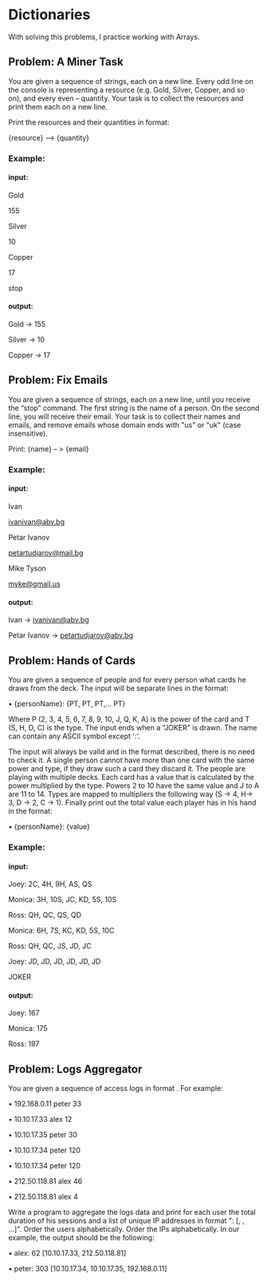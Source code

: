 
# Dictionaries


With solving this problems, I practice working with Arrays.

## Problem: A Miner Task
You are given a sequence of strings, each on a new line. Every odd line on the console is representing a resource (e.g. Gold, Silver, Copper, and so on), and every even – quantity. Your task is to collect the resources and print them each on a new line. 

Print the resources and their quantities in format:

{resource} –> {quantity}

### Example:
#### input:
Gold

155

Silver

10

Copper

17

stop

#### output:
Gold -> 155

Silver -> 10

Copper -> 17

## Problem: Fix Emails
You are given a sequence of strings, each on a new line, until you receive the “stop” command. The first string is the name of a person. On the second line, you will receive their email. Your task is to collect their names and emails, and remove emails whose domain ends with "us" or "uk" (case insensitive).

 Print:
{name} – > {email} 

### Example:
#### input:
Ivan

ivanivan@abv.bg

Petar Ivanov

petartudjarov@mail.bg

Mike Tyson

myke@gmail.us

#### output:
Ivan -> ivanivan@abv.bg

Petar Ivanov -> petartudjarov@abv.bg

## Problem: Hands of Cards
You are given a sequence of people and for every person what cards he draws from the deck. The input will be separate lines in the format:

•	{personName}: {PT, PT, PT,… PT}

Where P (2, 3, 4, 5, 6, 7, 8, 9, 10, J, Q, K, A) is the power of the card and T (S, H, D, C) is the type.
 The input ends when a "JOKER" is drawn. The name can contain any ASCII symbol except ':'. 
 
 The input will always be valid and in the format described, there is no need to check it.
A single person cannot have more than one card with the same power and type, if they draw such a card they discard it. The people are playing with multiple decks. Each card has a value that is calculated by the power multiplied by the type. Powers 2 to 10 have the same value and J to A are 11 to 14. Types are mapped to multipliers the following way (S -> 4, H-> 3, D -> 2, C -> 1).
Finally print out the total value each player has in his hand in the format:

•	{personName}: {value}

### Example:
#### input:
Joey: 2C, 4H, 9H, AS, QS

Monica: 3H, 10S, JC, KD, 5S, 10S

Ross: QH, QC, QS, QD

Monica: 6H, 7S, KC, KD, 5S, 10C

Ross: QH, QC, JS, JD, JC

Joey: JD, JD, JD, JD, JD, JD

JOKER

#### output:
Joey: 167

Monica: 175

Ross: 197

## Problem: Logs Aggregator
You are given a sequence of access logs in format <IP> <user> <duration>. For example:

•	192.168.0.11 peter 33

•	10.10.17.33 alex 12

•	10.10.17.35 peter 30

•	10.10.17.34 peter 120

•	10.10.17.34 peter 120

•	212.50.118.81 alex 46

•	212.50.118.81 alex 4

Write a program to aggregate the logs data and print for each user the total duration of his sessions and a list of unique IP addresses in format "<user>: <duration> [<IP1>, <IP2>, …]". Order the users alphabetically. Order the IPs alphabetically. In our example, the output should be the following:

•	alex: 62 [10.10.17.33, 212.50.118.81]

•	peter: 303 [10.10.17.34, 10.10.17.35, 192.168.0.11]











